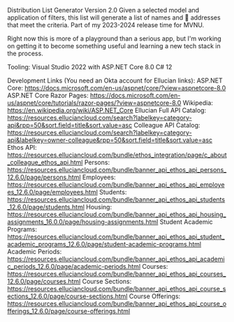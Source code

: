 ﻿Distribution List Generator
Version 2.0
Given a selected model and application of filters, this list will generate a list of names and :email: addresses that meet the criteria. Part of my 2023-2024 release time for MVNU.  

Right now this is more of a playground than a serious app, but I'm working on getting it to become something useful and learning a new tech stack in the process. 

Tooling:
Visual Studio 2022 with ASP.NET Core 8.0
C# 12

Development Links (You need an Okta account for Ellucian links):
ASP.NET Core: https://docs.microsoft.com/en-us/aspnet/core/?view=aspnetcore-8.0
ASP.NET Core Razor Pages: https://docs.microsoft.com/en-us/aspnet/core/tutorials/razor-pages/?view=aspnetcore-8.0
Wikipedia: https://en.wikipedia.org/wiki/ASP.NET_Core
Ellucian Full API Catalog: https://resources.elluciancloud.com/search?labelkey=category-api&rpp=50&sort.field=title&sort.value=asc
Colleague API Catalog: https://resources.elluciancloud.com/search?labelkey=category-api&labelkey=owner-colleague&rpp=50&sort.field=title&sort.value=asc
Ethos API: https://resources.elluciancloud.com/bundle/ethos_integration/page/c_about_colleague_ethos_api.html
Persons: https://resources.elluciancloud.com/bundle/banner_api_ethos_api_persons_12.6.0/page/persons.html
Employees: https://resources.elluciancloud.com/bundle/banner_api_ethos_api_employees_12.6.0/page/employees.html
Students: https://resources.elluciancloud.com/bundle/banner_api_ethos_api_students_12.6.0/page/students.html
Housing: https://resources.elluciancloud.com/bundle/banner_api_ethos_api_housing_assignments_16.0.0/page/housing-assignments.html
Student Academic Programs: https://resources.elluciancloud.com/bundle/banner_api_ethos_api_student_academic_programs_12.6.0/page/student-academic-programs.html
Academic Periods: https://resources.elluciancloud.com/bundle/banner_api_ethos_api_academic_periods_12.6.0/page/academic-periods.html
Courses: https://resources.elluciancloud.com/bundle/banner_api_ethos_api_courses_12.6.0/page/courses.html
Course Sections: https://resources.elluciancloud.com/bundle/banner_api_ethos_api_course_sections_12.6.0/page/course-sections.html
Course Offerings: https://resources.elluciancloud.com/bundle/banner_api_ethos_api_course_offerings_12.6.0/page/course-offerings.html
